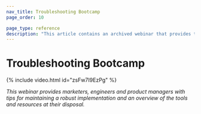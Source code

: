 ```yaml
---
nav_title: Troubleshooting Bootcamp
page_order: 10

page_type: reference
description: "This article contains an archived webinar that provides tips for maintaining a robust implementation, and an overview of the tools and resources at your disposal."
---
```


# Troubleshooting Bootcamp

{% include video.html id="zsFw7I9EzPg" %}


_This webinar provides marketers, engineers and product managers with tips for maintaining a robust implementation and an overview of the tools and resources at their disposal._
